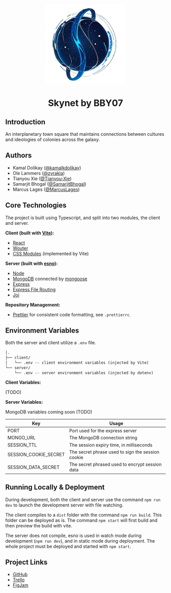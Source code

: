 <div align="center">
    <img width="50%" src="Skynet Logo.png" />
    <h1>Skynet by BBY07</h1>
</div>

## Introduction

An interplanetary town square that maintains connections between cultures and ideologies of colonies across the galaxy.

## Authors

-   Kamal Dolikay ([@kamalkdolikay](https://github.com/kamalkdolikay))
-   Ole Lammers ([@zyrakia](https://www.github.com/Zyrakia))
-   Tianyou Xie ([@Tianyou-Xie](https://github.com/Tianyou-Xie))
-   Samarjit Bhogal ([@SamarjitBhogal](https://github.com/SamarjitBhogal))
-   Marcus Lages ([@MarcusLages](https://github.com/MarcusLages))

## Core Technologies

The project is built using Typescript, and split into two modules, the client and server.

**Client (built with [Vite](https://vitejs.dev/)):**

-   [React](https://react.dev/)
-   [Wouter](https://www.npmjs.com/package/wouter)
-   [CSS Modules](https://github.com/css-modules/css-modules) (implemented by Vite)

**Server (built with [esno](https://www.npmjs.com/package/esno)):**

-   [Node](https://nodejs.org/en)
-   [MongoDB](https://www.mongodb.com/products/platform/atlas-database) connected by [mongoose](https://mongoosejs.com/)
-   [Express](https://expressjs.com/)
-   [Express File Routing](https://www.npmjs.com/package/express-file-routing)
-   [Joi](https://joi.dev/)

**Repository Management:**

-   [Prettier](https://prettier.io/) for consistent code formatting, see `.prettierrc`.

## Environment Variables

Both the server and client utilize a `.env` file.

```
|.
├── client/
│   └── .env -- client environment variables (injected by Vite)
└── server/
    └── .env -- server environment variables (injected by dotenv)
```

**Client Variables:**

(TODO)

**Server Variables:**

MongoDB variables coming soon (TODO)

| Key                   | Usage                                             |
| --------------------- | ------------------------------------------------- |
| PORT                  | Port used for the express server                  |
| MONGO_URL             | The MongoDB connection string                     |
| SESSION_TTL           | The session expiry time, in milliseconds          |
| SESSION_COOKIE_SECRET | The secret phrase used to sign the session cookie |
| SESSION_DATA_SECRET   | The secret phrased used to encrypt session data   |

## Running Locally & Deployment

During development, both the client and server use the command `npm run dev` to launch the development server with file watching.

The client compiles to a `dist` folder with the command `npm run build`. This folder can be deployed as is. The command `npm start` will first build and then preview the build with vite.

The server does not compile, esno is used in watch mode during development (`npm run dev`), and in static mode during deployment. The whole project must be deployed and started with `npm start`.

## Project Links

-   [GitHub](https://github.com/1800-BBY8/1800_202410_BBY8)
-   [Trello](https://trello.com/b/ENhDCODq/2800202410bby07)
-   [FigJam](https://www.figma.com/file/lM0sT0hbMY3v0cW2zLn5hC/2800-202410-BBY07?type=whiteboard&node-id=0-1&t=fR12pb3gUrK1EDNj-0)
